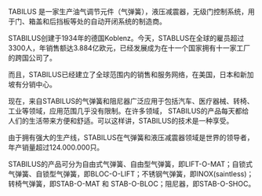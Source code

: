 TABILUS 是一家生产油气调节元件（气弹簧），液压减震器，无级门控制系统，用于门、箱盖和后挡板等处的自动开闭系统的制造商。

STABILUS创建于1934年的德国Koblenz。今天，STABLUS在全球的雇员超过3300人，年销售额达3.884亿欧元，已经发展成为在十一个国家拥有十一家工厂的跨国公司了。

而且，STABILUS已经建立了全球范围内的销售和服务网络，在美国，日本和新加坡有分销中心。

现在，来自STABILUS的气弹簧和阻尼器广泛应用于包括汽车、医疗器械、转椅、工业等领域，应用范围几乎没有限制。在许多领域， STABILUS的产品每天都给人们的生活带来方便和舒适。可以这样讲，STABILUS的技术是一种享受。

由于拥有强大的生产线，STABILUS在气弹簧和液压减震器领域是世界的领导者，年产销量超过124.000.000只。

STABILUS的产品可分为自由式气弹簧、自由型气弹簧，即LIFT-O-MAT；自锁式气弹簧、自锁型气弹簧，即BLOC-O-LIFT；不锈钢气弹簧，即INOX(saintless)；转椅气弹簧，即STAB-O-MAT 和 STAB-O-BLOC；阻尼器，即STAB-O-SHOC。
